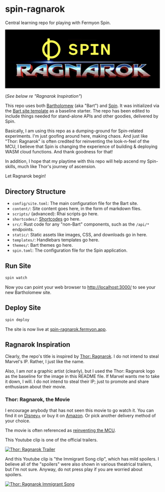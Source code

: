# spin-ragnarok

Central learning repo for playing with Fermyon Spin.

[![Spin Ragnarok](static/spin-ragnarok.png)](https://spin-ragnarok.fermyon.app/)

(_See below re "Ragnarok Inspiration"_)

This repo uses both
[Bartholomew](https://github.com/fermyon/bartholomew) (aka "Bart") and
[Spin](https://github.com/fermyon/spin). It was initialized via the
[Bart site template](https://github.com/fermyon/bartholomew-site-template)
as a baseline starter. The repo has been edited to include things needed
for stand-alone APIs and other goodies, delivered by Spin.

Basically, I am using this repo as a dumping-ground for Spin-related experiments.
I'm just goofing around here, making chaos. And just like "Thor: Ragnarok"
is often credited for reinventing the look-n-feel of the MCU, I believe that
Spin is changing the experience of building & deploying WASM cloud functions.
And thank goodness for that!

In addition, I hope that my playtime with this repo will help ascend
my Spin-skills, much like Thor's journey of ascension.

Let Ragnarok begin!

## Directory Structure

- `config/site.toml`: The main configuration file for the Bart site.
- `content/`: Site content goes here, in the form of markdown files.
- `scripts/` (advanced): Rhai scripts go here.
- `shortcodes/`: [Shortcodes](https://bartholomew.fermyon.dev/shortcodes) go here.
- `src/`: Rust code for any "non-Bart" components, such as the `/api/*` endpoints.
- `static/`: Static assets like images, CSS, and downloads go in here.
- `templates/`: Handlebars templates go here.
- `themes/`: Bart themes go here.
- `spin.toml`: The configuration file for the Spin application.

## Run Site

```sh
spin watch
```

Now you can point your web browser to
[http://localhost:3000/](http://localhost:3000/)
to see your new Bartholomew site.

## Deploy Site

```sh
spin deploy
```

The site is now live at [spin-ragnarok.fermyon.app](https://spin-ragnarok.fermyon.app/).

## Ragnarok Inspiration

Clearly, the repo's title is inspired by
[Thor: Ragnarok](https://en.wikipedia.org/wiki/Thor:_Ragnarok).
I do not intend to steal Marvel's IP. Rather, I just like the name.

Also, I am _not_ a graphic artist (clearly), but I used the Thor: Ragnarok
logo as the baseline for the image in this README file. If Marvel wants me
to take it down, I will. I do not intend to steal their IP; just to promote
and share enthusiasm about their movie.

### Thor: Ragnarok, the Movie

I encourage anybody that has not seen this movie to go watch it.
You can find it on
[Disney+](https://www.disneyplus.com/movies/marvel-studios-thor-ragnarok/3XqAT8UV8ojS)
or buy it on
[Amazon](https://www.amazon.com/Thor-Ragnarok-Theatrical-Chris-Hemsworth/dp/B076XWTHP8).
Or pick another delivery method of your choice.

The movie is often referenced as
[reinventing the MCU](https://www.google.com/search?q=thor+ragnarok+reinvent+mcu).

This Youtube clip is one of the official trailers.

[![Thor: Ragnarok Trailer](https://img.youtube.com/vi/ue80QwXMRHg/0.jpg)](https://www.youtube.com/watch?v=ue80QwXMRHg)

And this Youtube clip is "the Immigrant Song clip", which has mild spoilers.
I believe all of the "spoilers" were also shown in various theatrical trailers,
but I'm not sure. Anyway, do not press play if you are worried about spoilers.

[![Thor: Ragnarok Immigrant Song](https://img.youtube.com/vi/zJ9dFeZ5344/0.jpg)](https://www.youtube.com/watch?v=zJ9dFeZ5344)
